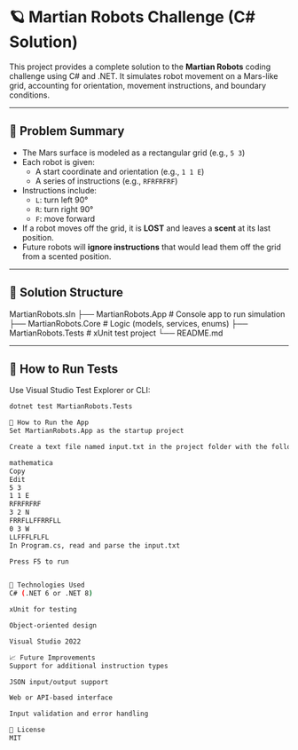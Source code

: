 ﻿# 🪐 Martian Robots Challenge (C# Solution)

This project provides a complete solution to the **Martian Robots** coding challenge using C# and .NET. It simulates robot movement on a Mars-like grid, accounting for orientation, movement instructions, and boundary conditions.

---

## 📖 Problem Summary

- The Mars surface is modeled as a rectangular grid (e.g., `5 3`)
- Each robot is given:
  - A start coordinate and orientation (e.g., `1 1 E`)
  - A series of instructions (e.g., `RFRFRFRF`)
- Instructions include:
  - `L`: turn left 90°
  - `R`: turn right 90°
  - `F`: move forward
- If a robot moves off the grid, it is **LOST** and leaves a **scent** at its last position.
- Future robots will **ignore instructions** that would lead them off the grid from a scented position.

---

## 🧱 Solution Structure

MartianRobots.sln
├── MartianRobots.App # Console app to run simulation
├── MartianRobots.Core # Logic (models, services, enums)
├── MartianRobots.Tests # xUnit test project
└── README.md


---

## 🧪 How to Run Tests

Use Visual Studio Test Explorer or CLI:

```bash
dotnet test MartianRobots.Tests

🚀 How to Run the App
Set MartianRobots.App as the startup project

Create a text file named input.txt in the project folder with the following content:

mathematica
Copy
Edit
5 3
1 1 E
RFRFRFRF
3 2 N
FRRFLLFFRRFLL
0 3 W
LLFFFLFLFL
In Program.cs, read and parse the input.txt

Press F5 to run


🔧 Technologies Used
C# (.NET 6 or .NET 8)

xUnit for testing

Object-oriented design

Visual Studio 2022

📈 Future Improvements
Support for additional instruction types

JSON input/output support

Web or API-based interface

Input validation and error handling

📜 License
MIT
